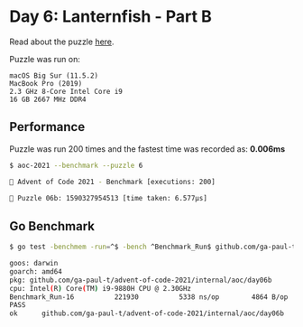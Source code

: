 # Day 6: Lanternfish - Part B

Read about the puzzle [here](https://adventofcode.com/2021/day/5).

Puzzle was run on:

```text
macOS Big Sur (11.5.2)
MacBook Pro (2019)
2.3 GHz 8-Core Intel Core i9
16 GB 2667 MHz DDR4
```

## Performance

Puzzle was run 200 times and the fastest time was recorded as: **0.006ms**

```sh
$ aoc-2021 --benchmark --puzzle 6

🎄 Advent of Code 2021 - Benchmark [executions: 200]

🧩 Puzzle 06b: 1590327954513 [time taken: 6.577µs]
```

## Go Benchmark

```sh
$ go test -benchmem -run=^$ -bench ^Benchmark_Run$ github.com/ga-paul-t/advent-of-code-2021/internal/aoc/day06b

goos: darwin
goarch: amd64
pkg: github.com/ga-paul-t/advent-of-code-2021/internal/aoc/day06b
cpu: Intel(R) Core(TM) i9-9880H CPU @ 2.30GHz
Benchmark_Run-16    	  221930	      5338 ns/op	    4864 B/op	       1 allocs/op
PASS
ok  	github.com/ga-paul-t/advent-of-code-2021/internal/aoc/day06b	1.360s
```
